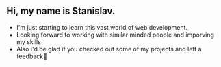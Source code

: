 ## Hi, my name is Stanislav.

- I'm just starting to learn this vast world of web development.
- Looking forward to working with similar minded people and imporving my skills
- Also i'd be glad if you checked out some of my projects and left a feedback🙂
